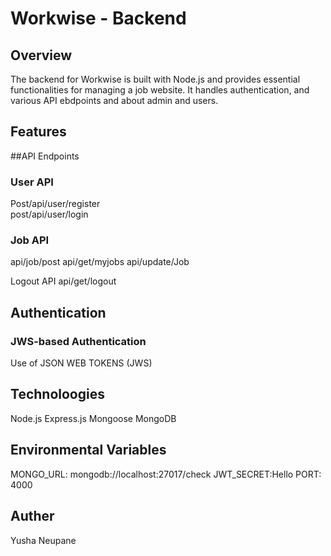 # Workwise - Backend 

## Overview
The backend for Workwise is built with Node.js and provides essential functionalities for managing a job website. It handles authentication, and various API ebdpoints and about admin and users. 

## Features 
##API Endpoints

### User API
 Post/api/user/register  
 post/api/user/login

### Job API
api/job/post 
api/get/myjobs 
api/update/Job


Logout API
api/get/logout


## Authentication
### JWS-based Authentication 
Use of JSON WEB TOKENS (JWS) 

## Technoloogies 
Node.js
Express.js
Mongoose
MongoDB

## Environmental Variables
MONGO_URL: mongodb://localhost:27017/check 
JWT_SECRET:Hello 
PORT: 4000


## Auther
Yusha Neupane 




